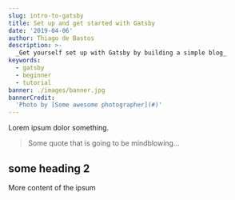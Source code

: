 ```yaml
---
slug: intro-to-gatsby
title: Set up and get started with Gatsby
date: '2019-04-06'
author: Thiago de Bastos
description: >-
  _Get yourself set up with Gatsby by building a simple blog_
keywords:
  - gatsby
  - beginner
  - tutorial
banner: ./images/banner.jpg
bannerCredit:
  'Photo by [Some awesome photographer](#)'
---
```


Lorem ipsum dolor something.

> Some quote that is going to be mindblowing...

## some heading 2

More content of the ipsum

